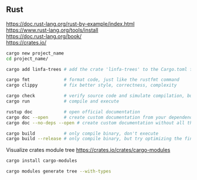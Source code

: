 ## Rust

https://doc.rust-lang.org/rust-by-example/index.html  
https://www.rust-lang.org/tools/install  
https://doc.rust-lang.org/book/  
https://crates.io/  

```bash
cargo new project_name
cd project_name/

cargo add linfa-trees # add the crate 'linfa-trees' to the Cargo.toml file

cargo fmt             # format code, just like the rustfmt command
cargo clippy          # fix better style, correctness, complexity

cargo check           # verify source code and simulate compilation, but don't create final binary
cargo run             # compile and execute

rustup doc            # open official documentation
cargo doc --open      # create custom documentation from your dependencies
cargo doc --no-deps --open # create custom documentation without all the extern dependencies

cargo build           # only compile binary, don't execute
cargo build --release # only compile binary, but try optimizing the final build
```

Visualize crates module tree https://crates.io/crates/cargo-modules
```bash
cargo install cargo-modules

cargo modules generate tree --with-types
```
